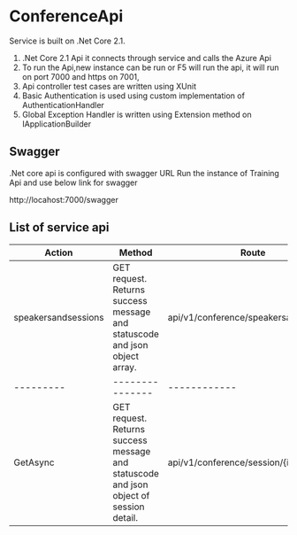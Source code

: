 # ConferenceApi
Service is built on .Net Core 2.1. 
1.	.Net Core 2.1 Api it connects through service and calls the Azure Api
2.	To run the Api,new instance can be run or F5 will run the api, it will run on port 7000 and https on 7001,
3.	Api controller test cases are written using XUnit
4.  Basic Authentication is used using custom implementation of AuthenticationHandler
5. Global Exception Handler is written using Extension method on IApplicationBuilder

## Swagger 

.Net core api is configured with swagger URL 
Run the instance of Training Api and use below link for swagger

http://locahost:7000/swagger


## List of service api

Action | Method | Route
------------ | ------------- |--------
speakersandsessions	|GET request. Returns success message and statuscode and json object array.	| api/v1/conference/speakersandsessions
---------|---------------|------------
GetAsync |GET request. Returns success message and statuscode and json object of session detail.| api/v1/conference/session/{id}
